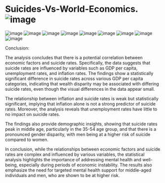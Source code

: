 # Suicides-Vs-World-Economics.![image](https://github.com/user-attachments/assets/a8e0117b-7587-44d1-9427-19f64286e9ab)
![image](https://github.com/user-attachments/assets/f60ecf66-7a3d-4eec-a415-f389d42f19e3)
![image](https://github.com/user-attachments/assets/877370ba-fbf7-4c00-9167-9edbc3267421)
![image](https://github.com/user-attachments/assets/7bae5d00-7c2b-48c4-83f9-01ccfae462f8)
![image](https://github.com/user-attachments/assets/95abb17c-94dc-40e6-86ae-f63c3088a864)
![image](https://github.com/user-attachments/assets/ce233312-1605-49c8-bc87-0637ba4ac39a)
![image](https://github.com/user-attachments/assets/5d9787da-86aa-4629-bd2b-e064ce2753a6)
![image](https://github.com/user-attachments/assets/0aa1281f-09b4-449f-a415-6b55ae04df34)
![image](https://github.com/user-attachments/assets/fafa1517-006f-4730-aff8-b24be48a3082)
![image](https://github.com/user-attachments/assets/cf52750d-b1ec-4d1a-893d-ee476db6303a)

Conclusion:

The analysis concludes that there is a potential correlation between economic factors and suicide rates. Specifically, the data suggests that suicide rates are influenced by variables such as GDP per capita, unemployment rates, and inflation rates. The findings show a statistically significant difference in suicide rates across various GDP per capita categories, indicating that wealth disparity may be associated with differing suicide rates, even though the visual differences in the data appear small.

The relationship between inflation and suicide rates is weak but statistically significant, implying that inflation alone is not a strong predictor of suicide rates. Moreover, the analysis reveals that unemployment rates have little to no impact on suicide rates.

The findings also provide demographic insights, showing that suicide rates peak in middle age, particularly in the 35-54 age group, and that there is a pronounced gender disparity, with men being at a higher risk of suicide compared to women.

In conclusion, while the relationships between economic factors and suicide rates are complex and influenced by various variables, the statistical analysis highlights the importance of addressing mental health and well-being, especially during periods of economic instability. The results also emphasize the need for targeted mental health support for middle-aged individuals and men, who are shown to be at higher risk.


